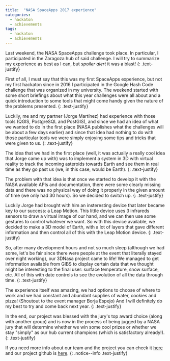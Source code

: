 ```yaml
---
title:  "NASA SpaceApps 2017 experience"
categories: 
  - hackaton
  - achievements
tags:
  - hackaton
  - achievements
---
```


Last weekend, the NASA SpaceApps challenge took place. In particular, I participated in the Zaragoza hub of said challenge. I will try to summarize my experience as best as I can, but *spoiler alert* it was a blast!
{: .text-justify}

First of all, I must say that this was my first SpaceApps experience, but not my first hackaton since in 2016 I participated in the Google Hash Code challenge that was organized in my university. The weekend started with some short briefings about what this year challenges were all about and a quick introduction to some tools that might come handy given the nature of the problems presented.
{: .text-justify}

Luckily, me and my partner (Jorge Martínez) had experience with those tools (QGIS, PostgreSQL and PostGIS), and since we had an idea of what we wanted to do in the first place (NASA publishes what the challenges will be about a few days earlier) and since that idea had nothing to do with those particular tools we were simply enjoying some tips and tricks that were given to us.
{: .text-justify}

The idea that we had in the first place (well, it was actually a really cool idea that Jorge came up with) was to implement a system in 3D with virtual reality to track the incoming asteroids towards Earth and see them in real time as they go past us (we, in this case, would be Earth).
{: .text-justify}

The problem with that idea is that once we started to develop it with the NASA available APIs and documentation, there were some clearly missing data and there was no physical way of doing it properly in the given amount of time (we only had 30 hours). So we decided to switch up.
{: .text-justify}

Luckily Jorge had brought with him an insteresting device that later became key to our success: a Leap Motion. This little device uses 3 infrareds sensors to draw a virtual image of our hand, and we can then use some gestures to control whatever we want. So with this device available, we decided to make a 3D model of Earth, with a lot of layers that gave different information and then control all of this with the Leap Motion device.
{: .text-justify}

So, after many development hours and not so much sleep (although we had some, let's be fair since there were people at the event that literally stayed over night working), our 3DNasa project came to life! We managed to get information available from GIBS to display certain data that we thought might be interesting to the final user: surface temperature, snow surface, etc. All of this with date controls to see the evolution of all the data through time.
{: .text-justify}

The experience itself was amazing, we had options to choose of where to work and we had constant and abundant supplies of water, cookies and pizza! (Shoutout to the event manager Borja Espejo) And I will definitely do my best to try and come back next year.
{: .text-justify}

In the end, our project was blessed with the jury's top award choice (along with another group) and is now in the process of being jugged by a NASA jury that will determine whether we win some cool prizes or whether we stay "simply" as our hub current champions (which is satisfactory already!).
{: .text-justify}

If you need more info about our team and the project you can check it [here](https://2017.spaceappschallenge.org/challenges/ideate-and-create/1d-2d-3d-go/teams/3dnasa/project) and our project github is [here](https://github.com/JorgeCoke/SpaceApps2017).
{: .notice--info .text-justify}
